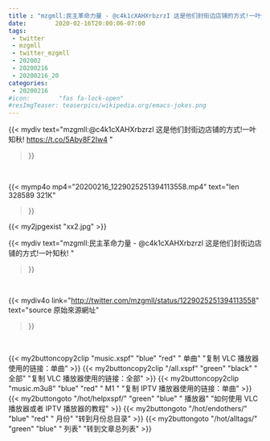 ```yaml
---
title : "mzgmll:民主革命力量 - @c4k1cXAHXrbzrzI 这是他们封街边店铺的方式!一叶知秋! "
date:        2020-02-16T20:00:06-07:00
tags:
 - twitter
 - mzgmll
 - twitter_mzgmll
 - 202002
 - 20200216
 - 20200216_20
categories:
 - 20200216
#icon:        "fas fa-lock-open"
#resImgTeaser: teaserpics/wikipedia.org/emacs-jokes.png
---
```


{{< mydiv text="mzgmll:@c4k1cXAHXrbzrzI 这是他们封街边店铺的方式!一叶知秋! https://t.co/5Aby8F2Iw4 "
>}}
<br>


{{< mymp4o mp4="20200216_1229025251394113558.mp4"
text="len 328589    321K"
>}}

{{< my2jpgexist "xx2.jpg" >}}<br>



{{< mydiv text="mzgmll:民主革命力量 - @c4k1cXAHXrbzrzI 这是他们封街边店铺的方式!一叶知秋! "
>}}
<br>

{{< mydiv4o link="http://twitter.com/mzgmll/status/1229025251394113558"
text="source 原始來源網址"
>}}


<br>



{{< my2buttoncopy2clip "music.xspf"        "blue"   "red"    " 单曲"  "复制 VLC 播放器使用的链接：单曲" >}} {{< my2buttoncopy2clip "/all.xspf"         "green"  "black"  " 全部"  "复制 VLC 播放器使用的链接：全部" >}} {{< my2buttoncopy2clip "music.m3u8"        "blue"   "red"    " M1 "    "复制 IPTV 播放器使用的链接：单曲" >}} {{< my2buttongoto      "/hot/helpxspf/"    "green"  "blue"   " 播放器" "如何使用 VLC 播放器或者 IPTV 播放器的教程" >}} {{< my2buttongoto      "/hot/endothers/"   "blue"   "red"    " 月份"   "转到月份总目录" >}} {{< my2buttongoto      "/hot/alltags/"     "green"  "blue"   " 列表"   "转到文章总列表" >}} 
